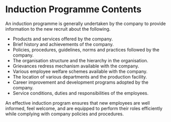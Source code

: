 # Induction Programme Contents

An induction programme is generally undertaken by the company to provide information to the new recruit about the following. 
- Products and services offered by the company. 
- Brief history and achievements of the company. 
- Policies, procedures, guidelines, norms and practices followed by the company. 
- The organisation structure and the hierarchy in the organisation. 
- Grievances redress mechanism available with the company. 
- Various employee welfare schemes available with the company. 
- The location of various departments and the production facility. 
- Career improvement and development programs adopted by the company. 
- Service conditions, duties and responsibilities of the employees.

An effective induction program ensures that new employees are well informed, feel welcome, and are equipped to perform their roles efficiently while complying with company policies and procedures.